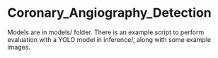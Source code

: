 # Coronary_Angiography_Detection

Models are in models/ folder.
There is an example script to perform evaluation with a YOLO model in inference/, along with some example images.